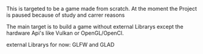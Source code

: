 This is targeted to be a game made from scratch. At the moment the Project is paused because of study and carrer reasons

The main target is to build a game without external Librarys except the hardware Api's like Vulkan or OpenGL/OpenCl. 

external Librarys for now:
GLFW and GLAD
